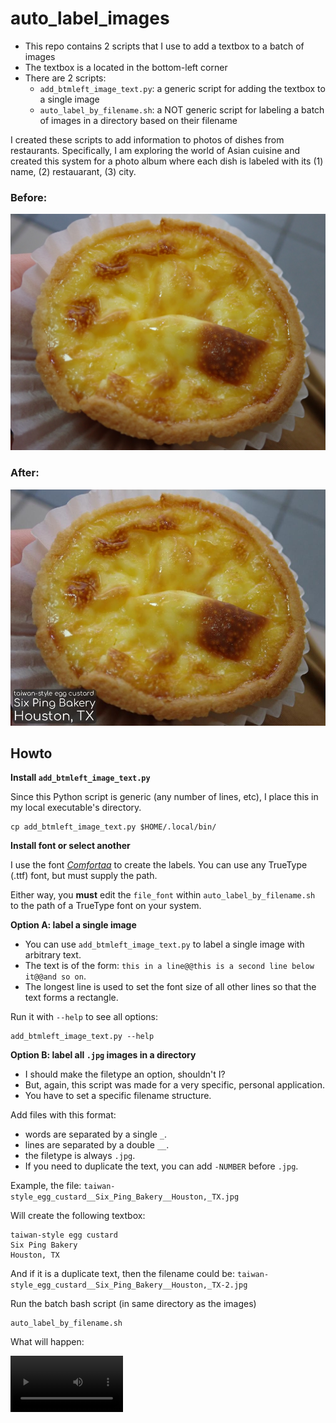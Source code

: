 # auto_label_images

- This repo contains 2 scripts that I use to add a textbox to a batch of images
- The textbox is a located in the bottom-left corner
- There are 2 scripts:
  - `add_btmleft_image_text.py`: a generic script for adding the textbox to a single image
  - `auto_label_by_filename.sh`: a NOT generic script for labeling a batch of images in a directory based on their filename

I created these scripts to add information to photos of dishes from restaurants.
Specifically, I am exploring the world of Asian cuisine and created this system for a photo album where each
dish is labeled with its (1) name, (2) restauarant, (3) city. 

### Before:

![Unlabeled image](taiwan-style_egg_custard__Six_Ping_Bakery__Houston,_TX.jpg)

### After:

![Labeled image](taiwan-style_egg_custard__Six_Ping_Bakery__Houston,_TX--labeled.jpg)

## Howto

**Install `add_btmleft_image_text.py`**

Since this Python script is generic (any number of lines, etc), I place this in my local executable's directory. 

    cp add_btmleft_image_text.py $HOME/.local/bin/
    
**Install font or select another**

I use the font [_Comfortaa_](https://fonts.google.com/specimen/Comfortaa) to create the labels. You can use any TrueType (.ttf) font, but must supply the path.

Either way, you **must** edit the `file_font` within `auto_label_by_filename.sh` to the path of a TrueType font on your system.

**Option A: label a single image**

- You can use `add_btmleft_image_text.py` to label a single image with arbitrary text.
- The text is of the form: `this in a line@@this is a second line below it@@and so on`.
- The longest line is used to set the font size of all other lines so that the text forms a rectangle.

Run it with `--help` to see all options:

    add_btmleft_image_text.py --help
    
**Option B: label all `.jpg` images in a directory**

- I should make the filetype an option, shouldn't I?
- But, again, this script was made for a very specific, personal application.
- You have to set a specific filename structure.

Add files with this format:

  - words are separated by a single `_`.
  - lines are separated by a double `__`.
  - the filetype is always `.jpg`.
  - If you need to duplicate the text, you can add `-NUMBER` before `.jpg`.

Example, the file: `taiwan-style_egg_custard__Six_Ping_Bakery__Houston,_TX.jpg`

Will create the following textbox:

    taiwan-style egg custard
    Six Ping Bakery
    Houston, TX
    
And if it is a duplicate text, then the filename could be: `taiwan-style_egg_custard__Six_Ping_Bakery__Houston,_TX-2.jpg`
    
Run the batch bash script (in same directory as the images)

    auto_label_by_filename.sh

What will happen:

<video src='https://youtu.be/ofXlMjnEmdQ' width=180/>

